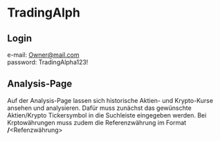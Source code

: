 # TradingAlph

## Login
e-mail: Owner@mail.com <br>
password:  TradingAlpha123!
## Analysis-Page
Auf der Analysis-Page lassen sich historische Aktien- und Krypto-Kurse ansehen und analysieren.
Dafür muss zunächst das gewünschte Aktien/Krypto Tickersymbol in die Suchleiste eingegeben werden.
Bei Krptowährungen muss zudem die Referenzwährung im Format <Tickersymbol>**/**<Refenzwährung> 

